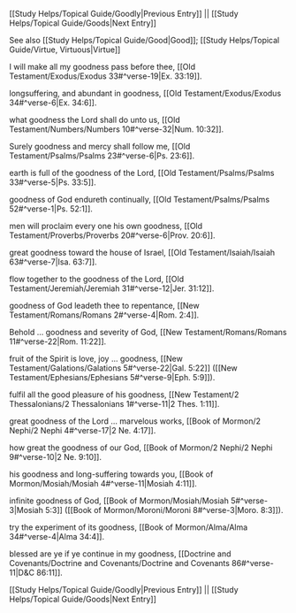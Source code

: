 [[Study Helps/Topical Guide/Goodly|Previous Entry]]  ||  [[Study Helps/Topical Guide/Goods|Next Entry]]

 See also [[Study Helps/Topical Guide/Good|Good]]; [[Study Helps/Topical Guide/Virtue, Virtuous|Virtue]]

 I will make all my goodness pass before thee, [[Old Testament/Exodus/Exodus 33#^verse-19|Ex. 33:19]].

 longsuffering, and abundant in goodness, [[Old Testament/Exodus/Exodus 34#^verse-6|Ex. 34:6]].

 what goodness the Lord shall do unto us, [[Old Testament/Numbers/Numbers 10#^verse-32|Num. 10:32]].

 Surely goodness and mercy shall follow me, [[Old Testament/Psalms/Psalms 23#^verse-6|Ps. 23:6]].

 earth is full of the goodness of the Lord, [[Old Testament/Psalms/Psalms 33#^verse-5|Ps. 33:5]].

 goodness of God endureth continually, [[Old Testament/Psalms/Psalms 52#^verse-1|Ps. 52:1]].

 men will proclaim every one his own goodness, [[Old Testament/Proverbs/Proverbs 20#^verse-6|Prov. 20:6]].

 great goodness toward the house of Israel, [[Old Testament/Isaiah/Isaiah 63#^verse-7|Isa. 63:7]].

 flow together to the goodness of the Lord, [[Old Testament/Jeremiah/Jeremiah 31#^verse-12|Jer. 31:12]].

 goodness of God leadeth thee to repentance, [[New Testament/Romans/Romans 2#^verse-4|Rom. 2:4]].

 Behold ... goodness and severity of God, [[New Testament/Romans/Romans 11#^verse-22|Rom. 11:22]].

 fruit of the Spirit is love, joy ... goodness, [[New Testament/Galations/Galations 5#^verse-22|Gal. 5:22]] ([[New Testament/Ephesians/Ephesians 5#^verse-9|Eph. 5:9]]).

 fulfil all the good pleasure of his goodness, [[New Testament/2 Thessalonians/2 Thessalonians 1#^verse-11|2 Thes. 1:11]].

 great goodness of the Lord ... marvelous works, [[Book of Mormon/2 Nephi/2 Nephi 4#^verse-17|2 Ne. 4:17]].

 how great the goodness of our God, [[Book of Mormon/2 Nephi/2 Nephi 9#^verse-10|2 Ne. 9:10]].

 his goodness and long-suffering towards you, [[Book of Mormon/Mosiah/Mosiah 4#^verse-11|Mosiah 4:11]].

 infinite goodness of God, [[Book of Mormon/Mosiah/Mosiah 5#^verse-3|Mosiah 5:3]] ([[Book of Mormon/Moroni/Moroni 8#^verse-3|Moro. 8:3]]).

 try the experiment of its goodness, [[Book of Mormon/Alma/Alma 34#^verse-4|Alma 34:4]].

 blessed are ye if ye continue in my goodness, [[Doctrine and Covenants/Doctrine and Covenants/Doctrine and Covenants 86#^verse-11|D&C 86:11]].

[[Study Helps/Topical Guide/Goodly|Previous Entry]]  ||  [[Study Helps/Topical Guide/Goods|Next Entry]]
